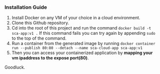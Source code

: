 ### Installation Guide

1. Install Docker on any VM of your choice in a cloud environment.
2. Clone this Github repository.
3. Cd into the root of this project and run the command `docker build -t sca-app:v1 .` If this command fails you can try again by appending `sudo` to the top of the command.
4. Run a container from the generated image by running `docker container run --publish 80:80 --detach --name sca-cloud-app sca-app:v1`
5. Then you can access your containerized application by **mapping your vm ipaddress to the expose port(80)**.

Goodluck.